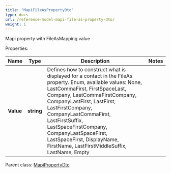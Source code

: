 ```yaml
---
title: "MapiFileAsPropertyDto"
type: docs
url: /reference-model-mapi-file-as-property-dto/
weight: 1
---
```

Mapi property with FileAsMapping value             

Properties:

Name | Type | Description | Notes
---- | ---- | ----------- | -----
**Value** | **string** | Defines how to construct what is displayed for a contact in the FileAs property. Enum, available values: None, LastCommaFirst, FirstSpaceLast, Company, LastCommaFirstCompany, CompanyLastFirst, LastFirst, LastFirstCompany, CompanyLastCommaFirst, LastFirstSuffix, LastSpaceFirstCompany, CompanyLastSpaceFirst, LastSpaceFirst, DisplayName, FirstName, LastFirstMiddleSuffix, LastName, Empty | 

Parent class: [MapiPropertyDto](/email/reference-model-mapi-property-dto/)


